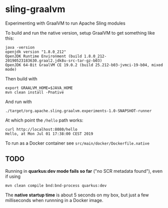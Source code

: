# sling-graalvm
Experimenting with GraalVM to run Apache Sling modules

To build and run the native version, setup GraalVM to get something like this:

    java -version
    openjdk version "1.8.0_212"
    OpenJDK Runtime Environment (build 1.8.0_212-20190523183630.graal2.jdk8u-src-tar-gz-b03)
    OpenJDK 64-Bit GraalVM CE 19.0.2 (build 25.212-b03-jvmci-19-b04, mixed mode)

Then build with 

    export GRAALVM_HOME=$JAVA_HOME
    mvn clean install -Pnative
    
And run with

    ./target/org.apache.sling.graalvm.experiments-1.0-SNAPSHOT-runner
    
At which point the `/hello` path works:

    curl http://localhost:8080/hello
    Hello, at Mon Jul 01 17:38:00 CEST 2019

To run as a Docker container see `src/main/docker/Dockerfile.native`

## TODO
Running in **quarkus:dev mode fails so far** ("no SCR metadata found"), even if 
using 

    mvn clean compile bnd:bnd-process quarkus:dev

The **native startup time** is about 5 seconds on my box, but just a few
milliseconds when runnning in a Docker image.